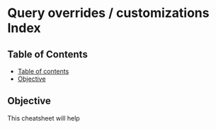 # Query overrides / customizations Index

## Table of Contents

- [Table of contents](#table-of-contents)
- [Objective](#objective)

## Objective

This cheatsheet will help
